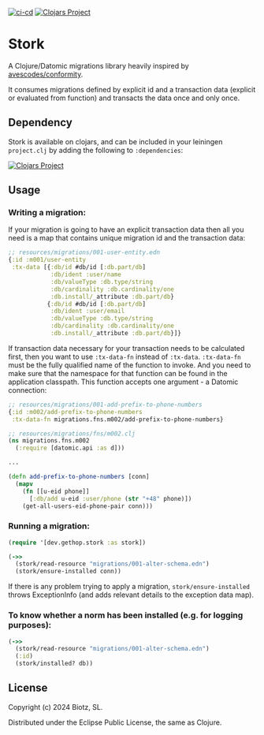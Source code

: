 [![ci-cd](https://github.com/gethop-dev/stork/actions/workflows/ci-cd.yml/badge.svg)](https://github.com/gethop-dev/stork/actions/workflows/ci-cd.yml)
[![Clojars Project](https://img.shields.io/clojars/v/dev.gethop/stork.svg)](https://clojars.org/dev.gethop/stork)

# Stork

A Clojure/Datomic migrations library heavily inspired by [avescodes/conformity](https://github.com/avescodes/conformity).

It consumes migrations defined by explicit id and a transaction data (explicit or evaluated from function) and transacts the data once and only once.

## Dependency

Stork is available on clojars, and can be included in your leiningen `project.clj` by adding the following to `:dependencies`:

[![Clojars Project](https://clojars.org/dev.gethop/stork/latest-version.svg)](https://clojars.org/gethop-dev/stork)


## Usage

### Writing a migration:

If your migration is going to have an explicit transaction data then all you need is a map that contains unique migration id and the transaction data:
```clojure
;; resources/migrations/001-user-entity.edn
{:id :m001/user-entity
 :tx-data [{:db/id #db/id [:db.part/db]
            :db/ident :user/name
            :db/valueType :db.type/string
            :db/cardinality :db.cardinality/one
            :db.install/_attribute :db.part/db}
           {:db/id #db/id [:db.part/db]
            :db/ident :user/email
            :db/valueType :db.type/string
            :db/cardinality :db.cardinality/one
            :db.install/_attribute :db.part/db}]}
```

If transaction data necessary for your transaction needs to be calculated first, then you want to use `:tx-data-fn` instead of `:tx-data`. `:tx-data-fn` must be the fully qualified name of the function to invoke. And you need to make sure that the namespace for that function can be found in the application classpath. This function accepts one argument - a Datomic connection:
```clojure
;; resources/migrations/001-add-prefix-to-phone-numbers
{:id :m002/add-prefix-to-phone-numbers
 :tx-data-fn migrations.fns.m002/add-prefix-to-phone-numbers}
```

```clojure
;; resources/migrations/fns/m002.clj
(ns migrations.fns.m002
  (:require [datomic.api :as d]))

...

(defn add-prefix-to-phone-numbers [conn]
  (mapv
    (fn [[u-eid phone]]
      [:db/add u-eid :user/phone (str "+48" phone)])
    (get-all-users-eid-phone-pair conn)))
```

### Running a migration:

```clojure
(require '[dev.gethop.stork :as stork])

(->>
  (stork/read-resource "migrations/001-alter-schema.edn")
  (stork/ensure-installed conn))
```

If there is any problem trying to apply a migration, `stork/ensure-installed` throws ExceptionInfo (and adds relevant details to the exception data map).

### To know whether a norm has been installed (e.g. for logging purposes):

```clojure
(->>
  (stork/read-resource "migrations/001-alter-schema.edn")
  (:id)
  (stork/installed? db))
```
## License

Copyright (c) 2024 Biotz, SL.

Distributed under the Eclipse Public License, the same as Clojure.
